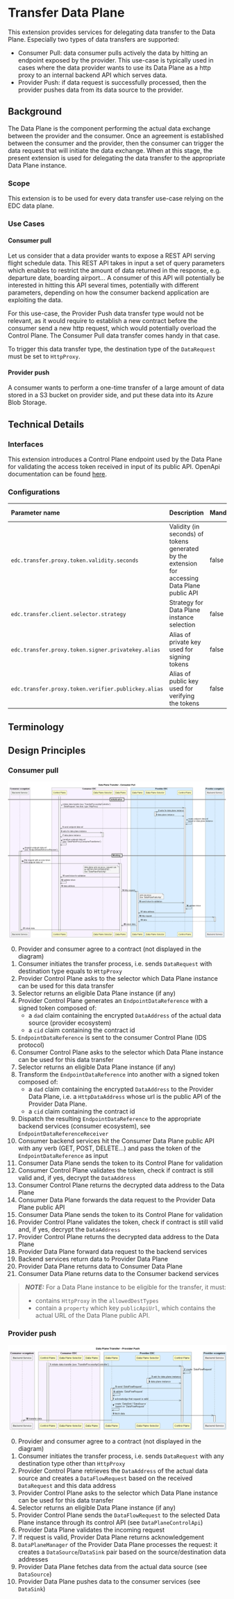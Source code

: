 # Transfer Data Plane

This extension provides services for delegating data transfer to the Data Plane. Especially two types of data transfers are supported:

- Consumer Pull: data consumer pulls actively the data by hitting an endpoint exposed by the provider. This use-case is typically
  used in cases where the data provider wants to use its Data Plane as a http proxy to an internal backend API which serves data.
- Provider Push: if data request is successfully processed, then the provider pushes data from its data source to the provider.

## Background

The Data Plane is the component performing the actual data exchange between the provider and the consumer. Once an agreement
is established between the consumer and the provider, then the consumer can trigger the data request that will initiate the data exchange.
When at this stage, the present extension is used for delegating the data transfer to the appropriate Data Plane instance.

### Scope

This extension is to be used for every data transfer use-case relying on the EDC data plane.

### Use Cases

#### Consumer pull

Let us consider that a data provider wants to expose a REST API serving flight schedule data. This REST API takes in input
a set of query parameters which enables to restrict the amount of data returned in the response, e.g. departure date, boarding airport...
A consumer of this API will potentially be interested in hitting this API several times, potentially with different parameters, depending
on how the consumer backend application are exploiting the data.

For this use-case, the Provider Push data transfer type would not be relevant, as it would require to establish a new contract before
the consumer send a new http request, which would potentially overload the Control Plane. The Consumer Pull data transfer comes handy in that case.

To trigger this data transfer type, the destination type of the `DataRequest` must be set to `HttpProxy`.

#### Provider push

A consumer wants to perform a one-time transfer of a large amount of data stored in a S3 bucket on provider side, and
put these data into its Azure Blob Storage.

## Technical Details

### Interfaces

This extension introduces a Control Plane endpoint used by the Data Plane for validating the access token received in input
of its public API. OpenApi documentation can be found [here](../../../resources/openapi/yaml/transfer-data-plane.yaml).

### Configurations

| Parameter name                                      | Description                                                                                    | Mandatory   | Default value         |
|:----------------------------------------------------|:-----------------------------------------------------------------------------------------------|:------------|:----------------------|
| `edc.transfer.proxy.token.validity.seconds`         | Validity (in seconds) of tokens generated by the extension for accessing Data Plane public API | false       | 600                   | 
| `edc.transfer.client.selector.strategy`             | Strategy for Data Plane instance selection                                                     | false       | random                |
| `edc.transfer.proxy.token.signer.privatekey.alias`  | Alias of private key used for signing tokens                                                   | false       | Random EC public key  |
| `edc.transfer.proxy.token.verifier.publickey.alias` | Alias of public key used for verifying the tokens                                              | false       | Random EC private key |

## Terminology

## Design Principles

### Consumer pull

![alt text](../../../docs/developer/architecture/data-transfer/diagrams/transfer-data-plane-consumer-pull.png)

0. Provider and consumer agree to a contract (not displayed in the diagram)
1. Consumer initiates the transfer process, i.e. sends `DataRequest` with destination type equals to `HttpProxy`
2. Provider Control Plane asks to the selector which Data Plane instance can be used for this data transfer
3. Selector returns an eligible Data Plane instance (if any)
4. Provider Control Plane generates an `EndpointDataReference` with a signed token composed of:
    - a `dad` claim containing the encrypted `DataAddress` of the actual data source (provider ecosystem)
    - a `cid` claim containing the contract id
5. `EndpointDataReference` is sent to the consumer Control Plane (IDS protocol)
6. Consumer Control Plane asks to the selector which Data Plane instance can be used for this data transfer
7. Selector returns an eligible Data Plane instance (if any)
8. Transform the `EndpointDataReference` into another with a signed token composed of:
    - a `dad` claim containing the encrypted `DataAddress` to the Provider Data Plane, i.e. a `HttpDataAddress` whose url is the public API of the Provider Data Plane.
    - a `cid` claim containing the contract id
9. Dispatch the resulting `EndpointDataReference` to the appropriate backend services (consumer ecosystem), see `EndpointDataReferenceReceiver`
10. Consumer backend services hit the Consumer Data Plane public API with any verb (GET, POST, DELETE...) and pass the token of the `EndpointDataReference` as input
11. Consumer Data Plane sends the token to its Control Plane for validation
12. Consumer Control Plane validates the token, check if contract is still valid and, if yes, decrypt the `DataAddress`
13. Consumer Control Plane returns the decrypted data address to the Data Plane
14. Consumer Data Plane forwards the data request to the Provider Data Plane public API
15. Consumer Data Plane sends the token to its Control Plane for validation
16. Provider Control Plane validates the token, check if contract is still valid and, if yes, decrypt the `DataAddress`
17. Provider Control Plane returns the decrypted data address to the Data Plane
18. Provider Data Plane forward data request to the backend services
19. Backend services return data to Provider Data Plane
20. Provider Data Plane returns data to Consumer Data Plane
21. Consumer Data Plane returns data to the Consumer backend services

> **_NOTE:_**  For a Data Plane instance to be eligible for the transfer, it must:
>  - contains `HttpProxy` in the `allowedDestTypes`
>  - contain a `property` which key `publicApiUrl`, which contains the actual URL of the Data Plane public API.

### Provider push

![alt text](../../../docs/developer/architecture/data-transfer/diagrams/transfer-data-plane-provider-push.png)

0. Provider and consumer agree to a contract (not displayed in the diagram)
1. Consumer initiates the transfer process, i.e. sends `DataRequest` with any destination type other than `HttpProxy`
2. Provider Control Plane retrieves the `DataAddress` of the actual data source and creates a `DataFlowRequest` based on the received `DataRequest` and this data address
3. Provider Control Plane asks to the selector which Data Plane instance can be used for this data transfer
4. Selector returns an eligible Data Plane instance (if any)
5. Provider Control Plane sends the `DataFlowRequest` to the selected Data Plane instance through its control API (see `DataPlaneControlApi`)
6. Provider Data Plane validates the incoming request
7. If request is valid, Provider Data Plane returns acknowledgement
8. `DataPlaneManager` of the Provider Data Plane processes the request: it creates a `DataSource`/`DataSink` pair based on the source/destination data addresses
9. Provider Data Plane fetches data from the actual data source (see `DataSource`)
10. Provider Data Plane pushes data to the consumer services (see `DataSink`)
